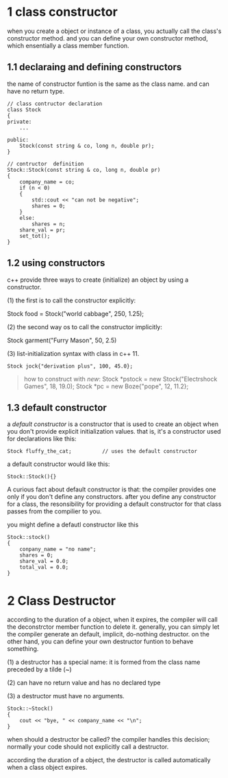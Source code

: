 # 1 class constructor
when you create a object or instance of a class, you actually call the class's constructor method. and you can define your own constructor method, which ensentially a class member function.


## 1.1 declaraing and defining constructors

the name of constructor funtion is the same as the class name. and can have no return type.
~~~
// class contructor declaration
class Stock
{
private:
    ...

public:
    Stock(const string & co, long n, double pr);
}
~~~

~~~
// contructor  definition
Stock::Stock(const string & co, long n, double pr)
{
    company_name = co;
    if (n < 0)
    {
        std::cout << "can not be negative";
        shares = 0;
    }
    else:
        shares = n;
    share_val = pr;
    set_tot();
}
~~~


## 1.2 using constructors
c++ provide three ways to create (initialize) an object by using a constructor.

(1) the first is to call the constructor explicitly:
   
 Stock food = Stock("world cabbage", 250, 1.25);

(2) the second way os to call the constructor implicitly:
   
 Stock garment("Furry Mason", 50, 2.5)


(3) list-initialization syntax with class in c++ 11.

    Stock jock{"derivation plus", 100, 45.0};

>how to construct with *new*:
Stock *pstock = new Stock("Electrshock Games", 18, 19.0);
Stock *pc     = new Boze{"pope", 12, 11.2};

## 1.3 default constructor

a *default constructor* is a constructor that is used to create an object when you don't provide explicit initialization values. that is, it's a constructor used for declarations like this:
~~~
Stock fluffy_the_cat;          // uses the default constructor
~~~ 

a default constructor would like this:
~~~
Stock::Stock(){}
~~~

A curious fact about default constructor is that: the compiler provides one only if you don't define any constructors. after you define any constructor for a class, the resonsibility for providing a default constructor for that class passes from the compilier to you.

you might define a defautl constructor like this
~~~
Stock::stock()
{
    conpany_name = "no name";
    shares = 0;
    share_val = 0.0;
    total_val = 0.0;
}
~~~


# 2 Class Destructor
according to the duration of a object, when it expires, the compiler will call the deconstrctor member function to delete it. generally, you can simply let the compiler generate an default, implicit, do-nothing destructor. on the other hand, you can define your own destructor funtion to behave something.

(1) a destructor has a special name: it is formed from the class name preceded by a tilde (~)

(2) can have no return value and has no declared type

(3) a destructor must have no arguments.

~~~
Stock::~Stock()
{
    cout << "bye, " << company_name << "\n";
}
~~~


when should a destructor be called? the compiler handles this decision; normally your code should not explicitly call a destructor.

according the duration of a object, the destructor is called automatically when a class object expires.

